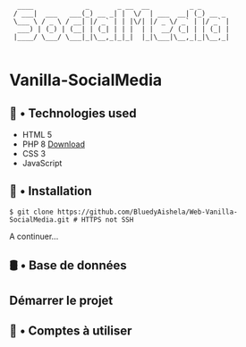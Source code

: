 ````
  ____             _       _ __  __          _ _       
 / ___|  ___   ___(_) __ _| |  \/  | ___  __| (_) __ _ 
 \___ \ / _ \ / __| |/ _` | | |\/| |/ _ \/ _` | |/ _` |
  ___) | (_) | (__| | (_| | | |  | |  __/ (_| | | (_| |
 |____/ \___/ \___|_|\__,_|_|_|  |_|\___|\__,_|_|\__,_|
                                                     
````
# Vanilla-SocialMedia

## 🦈 • Technologies used

- HTML 5
- PHP 8 [Download](https://www.php.net/)
- CSS 3
- JavaScript

## 🔧 •  Installation 

``` shell
$ git clone https://github.com/BluedyAishela/Web-Vanilla-SocialMedia.git # HTTPS not SSH
```
A continuer...

## 🛢 • Base de données

## Démarrer le projet 

## 👤 • Comptes à utiliser